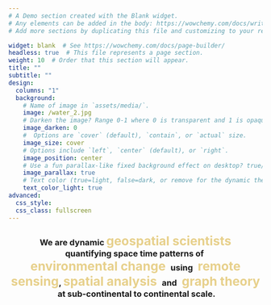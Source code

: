 ```yaml
---
# A Demo section created with the Blank widget.
# Any elements can be added in the body: https://wowchemy.com/docs/writing-markdown-latex/
# Add more sections by duplicating this file and customizing to your requirements.

widget: blank  # See https://wowchemy.com/docs/page-builder/
headless: true  # This file represents a page section.
weight: 10  # Order that this section will appear.
title: ""
subtitle: ""
design:
  columns: "1"
  background:
    # Name of image in `assets/media/`.
    image: /water_2.jpg
    # Darken the image? Range 0-1 where 0 is transparent and 1 is opaque.
    image_darken: 0
    #  Options are `cover` (default), `contain`, or `actual` size.
    image_size: cover
    # Options include `left`, `center` (default), or `right`.
    image_position: center
    # Use a fun parallax-like fixed background effect on desktop? true/false
    image_parallax: true
    # Text color (true=light, false=dark, or remove for the dynamic theme color).
    text_color_light: true
advanced:
  css_style:
  css_class: fullscreen
---
```




<h3 align="center">  

We are dynamic <span style="color: rgb(231, 208, 139); font-size:1.5em"> geospatial scientists </span> quantifying space time patterns of <span style="color: rgb(231, 208, 139); font-size:1.5em"> environmental change </span> using <span style="color: rgb(231, 208, 139); font-size:1.5em"> remote sensing</span>, <span style="color: rgb(231, 208, 139); font-size:1.5em"> spatial analysis </span> and <span style="color: rgb(231, 208, 139); font-size:1.5em"> graph theory </span> at sub-continental to continental scale.

</h3>
